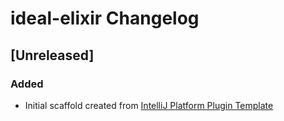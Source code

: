 <!-- Keep a Changelog guide -> https://keepachangelog.com -->

# ideal-elixir Changelog

## [Unreleased]
### Added
- Initial scaffold created from [IntelliJ Platform Plugin Template](https://github.com/JetBrains/intellij-platform-plugin-template)
